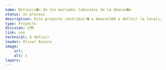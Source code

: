 ```yaml
---
name: Definici�n de los mercados laborales de la Amazon�a
status: In process
description: Este proyecto contribuir� a Amazon360 a definir la localizaci�n y principales indicadores de los empleos contemplados en la regi�n amaz�nica
type: Proyecto
division: LMK
link: nan
technical: A definir
leader: Oliver Azuara
image: 
    url:
    alt: x
layers:
---
```

    